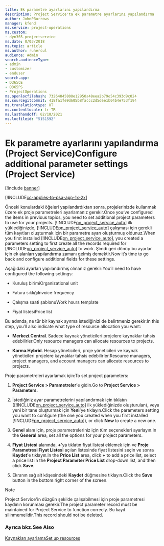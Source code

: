 ```yaml
---
title: Ek parametre ayarlarını yapılandırma
description: Project Service'ta ek parametre ayarlarını yapılandırma
author: JohnPBurrows
manager: kfend
ms.service: project-operations
ms.custom:
- dyn365-projectservice
ms.date: 8/03/2018
ms.topic: article
ms.author: ruhercul
audience: Admin
search.audienceType:
- admin
- customizer
- enduser
search.app:
- D365CE
- D365PS
- ProjectOperations
ms.openlocfilehash: 73264845808e12950a48eea2b79e54c393d9c024
ms.sourcegitcommit: 418fa1fe9d605b8faccc2d5dee1b04b4e753f194
ms.translationtype: HT
ms.contentlocale: tr-TR
ms.lasthandoff: 02/10/2021
ms.locfileid: "5151592"
---
```

# <a name="configure-additional-parameter-settings-project-service"></a><span data-ttu-id="5ecc4-103">Ek parametre ayarlarını yapılandırma (Project Service)</span><span class="sxs-lookup"><span data-stu-id="5ecc4-103">Configure additional parameter settings (Project Service)</span></span>

[!include [banner](../includes/psa-now-project-operations.md)]

[!INCLUDE[cc-applies-to-psa-app-1x-2x](../includes/cc-applies-to-psa-app-1x-2x.md)]

<span data-ttu-id="5ecc4-104">Önceki konulardaki öğeleri yapılandırdıktan sonra, projelerinizde kullanmak üzere ek proje parametreleri ayarlamanız gerekir.</span><span class="sxs-lookup"><span data-stu-id="5ecc4-104">Once you’ve configured the items in previous topics, you need to set additional project parameters to use for your projects.</span></span> <span data-ttu-id="5ecc4-105">[!INCLUDE[pn_project_service_auto](../includes/pn-project-service-auto.md)] ilk yüklediğinizde, [!INCLUDE[pn_project_service_auto](../includes/pn-project-service-auto.md)] çalışması için gerekli tüm kayıtları oluşturmak için bir parametre ayarı oluşturmuş oldunuz.</span><span class="sxs-lookup"><span data-stu-id="5ecc4-105">When you first installed [!INCLUDE[pn_project_service_auto](../includes/pn-project-service-auto.md)], you created a parameters setting to first create all the records required for [!INCLUDE[pn_project_service_auto](../includes/pn-project-service-auto.md)] to work.</span></span> <span data-ttu-id="5ecc4-106">Şimdi geri dönüp bu ayarlar için ek alanları yapılandırma zamanı gelmiş demektir.</span><span class="sxs-lookup"><span data-stu-id="5ecc4-106">Now it’s time to go back and configure additional fields for these settings.</span></span>  
  
 <span data-ttu-id="5ecc4-107">Aşağıdaki ayarları yapılandırmış olmanız gerekir:</span><span class="sxs-lookup"><span data-stu-id="5ecc4-107">You’ll need to have configured the following settings:</span></span>  
  
-   <span data-ttu-id="5ecc4-108">Kuruluş birimi</span><span class="sxs-lookup"><span data-stu-id="5ecc4-108">Organizational unit</span></span>  
  
-   <span data-ttu-id="5ecc4-109">Fatura sıklığı</span><span class="sxs-lookup"><span data-stu-id="5ecc4-109">Invoice frequency</span></span>  
  
-   <span data-ttu-id="5ecc4-110">Çalışma saati şablonu</span><span class="sxs-lookup"><span data-stu-id="5ecc4-110">Work hours template</span></span>  
  
-   <span data-ttu-id="5ecc4-111">Fiyat listesi</span><span class="sxs-lookup"><span data-stu-id="5ecc4-111">Price list</span></span>  
 
<span data-ttu-id="5ecc4-112">Bu adımda, ne tür bir kaynak ayırma istediğinizi de belirtmeniz gerekir:</span><span class="sxs-lookup"><span data-stu-id="5ecc4-112">In this step, you’ll also indicate what type of resource allocation you want:</span></span>  
  
- <span data-ttu-id="5ecc4-113">**Merkezi**.</span><span class="sxs-lookup"><span data-stu-id="5ecc4-113">**Central**.</span></span> <span data-ttu-id="5ecc4-114">Sadece kaynak yöneticileri projelere kaynaklar tahsis edebilirler.</span><span class="sxs-lookup"><span data-stu-id="5ecc4-114">Only resource managers can allocate resources to projects.</span></span>  
  
- <span data-ttu-id="5ecc4-115">**Karma**.</span><span class="sxs-lookup"><span data-stu-id="5ecc4-115">**Hybrid**.</span></span> <span data-ttu-id="5ecc4-116">Hesap yöneticileri, proje yöneticileri ve kaynak yöneticileri projelere kaynaklar tahsis edebilirler.</span><span class="sxs-lookup"><span data-stu-id="5ecc4-116">Resource managers, project managers, and account managers can allocate resources to projects.</span></span>  
  
 
<span data-ttu-id="5ecc4-117">Proje parametreleri ayarlamak için:</span><span class="sxs-lookup"><span data-stu-id="5ecc4-117">To set project parameters:</span></span>  
  
1. <span data-ttu-id="5ecc4-118">**Project Service > Parametreler**'e gidin.</span><span class="sxs-lookup"><span data-stu-id="5ecc4-118">Go to **Project Service > Parameters**.</span></span>  
  
2. <span data-ttu-id="5ecc4-119">İstediğiniz ayar parametrelerini yapılandırmak için tıklatın ([!INCLUDE[pn_project_service_auto](../includes/pn-project-service-auto.md)] ilk yüklediğinizde oluşturulan), veya yeni bir tane oluşturmak için **Yeni**'ye tıklayın.</span><span class="sxs-lookup"><span data-stu-id="5ecc4-119">Click the parameters setting you want to configure (the one you created when you first installed [!INCLUDE[pn_project_service_auto](../includes/pn-project-service-auto.md)]), or click **New** to create a new one.</span></span>  
  
3. <span data-ttu-id="5ecc4-120">**Genel** alanı için, proje parametreleriniz için tüm seçenekleri ayarlayın.</span><span class="sxs-lookup"><span data-stu-id="5ecc4-120">In the **General** area, set all the options for your project parameters.</span></span>  
  
4. <span data-ttu-id="5ecc4-121">**Fiyat Listesi** alanında, **+**'ya tıklatın fiyat listesi eklemek için ve **Proje Parametresi Fiyat Listesi** açılan listesinde fiyat listesini seçin ve sonra **Kaydet**'e tıklayın.</span><span class="sxs-lookup"><span data-stu-id="5ecc4-121">In the **Price List** area, click **+** to add a price list, select a price list in the **Project Parameter Price List** drop-down list, and then click **Save**.</span></span>  
  
5. <span data-ttu-id="5ecc4-122">Ekranın sağ alt köşesindeki **Kaydet** düğmesine tıklayın.</span><span class="sxs-lookup"><span data-stu-id="5ecc4-122">Click the **Save** button in the bottom right corner of the screen.</span></span>  

> [!NOTE]
> <span data-ttu-id="5ecc4-123">Project Service'in düzgün şekilde çalışabilmesi için proje parametresi kaydının korunması gerekir.</span><span class="sxs-lookup"><span data-stu-id="5ecc4-123">The project parameter record must be maintained for Project Service to function correcly.</span></span> <span data-ttu-id="5ecc4-124">Bu kayıt silinmemelidir.</span><span class="sxs-lookup"><span data-stu-id="5ecc4-124">This record should not be deleted.</span></span>

### <a name="see-also"></a><span data-ttu-id="5ecc4-125">Ayrıca bkz.</span><span class="sxs-lookup"><span data-stu-id="5ecc4-125">See Also</span></span>  
 [<span data-ttu-id="5ecc4-126">Kaynakları ayarlama</span><span class="sxs-lookup"><span data-stu-id="5ecc4-126">Set up resources</span></span>](../psa/set-up-resources.md)
